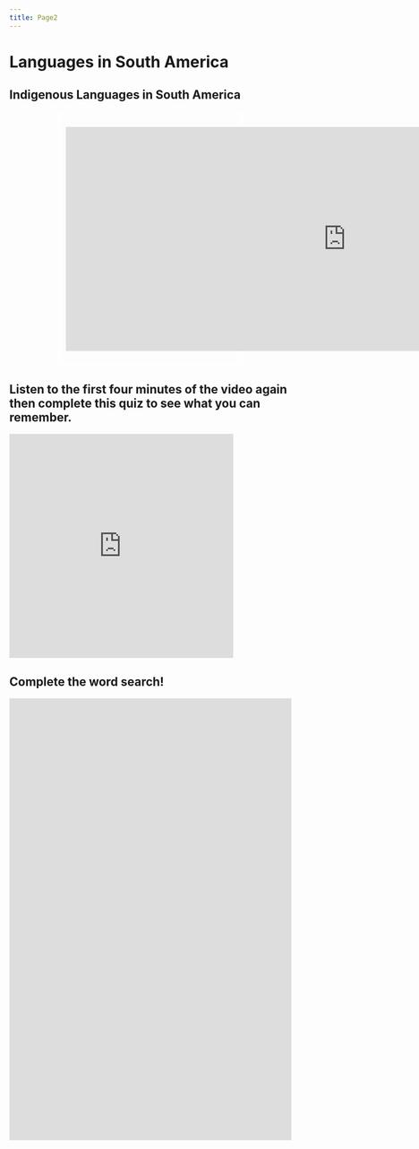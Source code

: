 ```yaml
---
title: Page2
---
```

<html>
<h1>Languages in South America</h1>

<section>
<head>
<style>
.center {
  margin: auto;
  width: 60%;
  border: 3px solid #ffffff;
  padding: 10px;
}
</style>
</head>


<h2>Indigenous Languages in South America</h2>


<div class="center">
  <p><iframe width="1000" height="400" src="https://www.youtube.com/embed/US-sSO0Pc3Q" title="YouTube video player" frameborder="0" allow="accelerometer; autoplay; clipboard-write; encrypted-media; gyroscope; picture-in-picture" allowfullscreen></iframe></p>
</div> </section>

<section>
  <h2>Listen to the first four minutes of the video again then complete this quiz to see what you can remember.</h2>
  <p><iframe src="https://h5p.org/h5p/embed/1235829" width="400" height="400" frameborder="0" allowfullscreen="allowfullscreen" allow="geolocation *; microphone *; camera *; midi *; encrypted-media *" title="Example Content - Single Choice Set"></iframe><script src="https://h5p.org/sites/all/modules/h5p/library/js/h5p-resizer.js" charset="UTF-8"></script></p>
</section>

<section>
  <h2>Complete the word search!</h2>
  <p>  <div class="column" style="background-color:#ccc;">
  <iframe src="https://h5p.org/h5p/embed/1235838" width="1090" height="789" frameborder="0" allowfullscreen="allowfullscreen" allow="geolocation *; microphone *; camera *; midi *; encrypted-media *" title="Find the countries in the word search below"></iframe><script src="https://h5p.org/sites/all/modules/h5p/library/js/h5p-resizer.js" charset="UTF-8"></script>
  </div></p>
</section>


